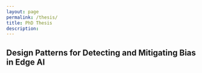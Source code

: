 ```yaml
---
layout: page
permalink: /thesis/
title: PhD Thesis
description: 
---
```


## Design Patterns for Detecting and Mitigating Bias in Edge AI
